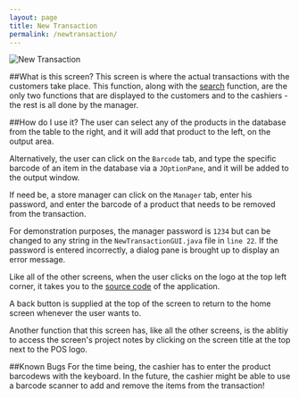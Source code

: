 ```yaml
---
layout: page
title: New Transaction
permalink: /newtransaction/
---
```

![New Transaction](http://i.imgur.com/jGjPjHn.png)

##What is this screen?
This screen is where the actual transactions with the customers take place. This function, along with the [search](/search/) function, are the only two functions that are displayed to the customers and to the cashiers - the rest is all done by the manager. 

##How do I use it?
The user can select any of the products in the database from the table to the right, and it will add that product to the left, on the output area. 

Alternatively, the user can click on the `Barcode` tab, and type the specific barcode of an item in the database via a `JOptionPane`, and it will be added to the output window. 

If need be, a store manager can click on the `Manager` tab, enter his password, and enter the barcode of a product that needs to be removed from the transaction.

For demonstration purposes, the manager password is `1234` but can be changed to any string in the `NewTransactionGUI.java` file in `line 22`. If the password is entered incorrectly, a dialog pane is brought up to display an error message. 

Like all of the other screens, when the user clicks on the logo at the top left corner, it takes you to the [source code](https://github.com/iggnoreza/PointOfSaleSystem) of the application. 

A back button is supplied at the top of the screen to return to the home screen whenever the user wants to.

Another function that this screen has, like all the other screens, is the ablitiy to access the screen's project notes by clicking on the screen title at the top next to the POS logo.

##Known Bugs
For the time being, the cashier has to enter the product barcodews with the keyboard. In the future, the cashier might be able to use a barcode scanner to add and remove the items from the transaction!